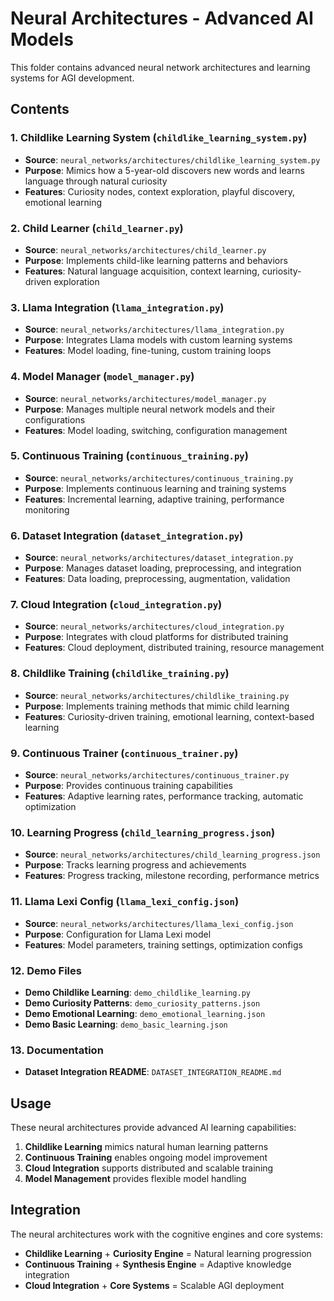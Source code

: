 # Neural Architectures - Advanced AI Models

This folder contains advanced neural network architectures and learning systems for AGI development.

## Contents

### 1. Childlike Learning System (`childlike_learning_system.py`)
- **Source**: `neural_networks/architectures/childlike_learning_system.py`
- **Purpose**: Mimics how a 5-year-old discovers new words and learns language through natural curiosity
- **Features**: Curiosity nodes, context exploration, playful discovery, emotional learning

### 2. Child Learner (`child_learner.py`)
- **Source**: `neural_networks/architectures/child_learner.py`
- **Purpose**: Implements child-like learning patterns and behaviors
- **Features**: Natural language acquisition, context learning, curiosity-driven exploration

### 3. Llama Integration (`llama_integration.py`)
- **Source**: `neural_networks/architectures/llama_integration.py`
- **Purpose**: Integrates Llama models with custom learning systems
- **Features**: Model loading, fine-tuning, custom training loops

### 4. Model Manager (`model_manager.py`)
- **Source**: `neural_networks/architectures/model_manager.py`
- **Purpose**: Manages multiple neural network models and their configurations
- **Features**: Model loading, switching, configuration management

### 5. Continuous Training (`continuous_training.py`)
- **Source**: `neural_networks/architectures/continuous_training.py`
- **Purpose**: Implements continuous learning and training systems
- **Features**: Incremental learning, adaptive training, performance monitoring

### 6. Dataset Integration (`dataset_integration.py`)
- **Source**: `neural_networks/architectures/dataset_integration.py`
- **Purpose**: Manages dataset loading, preprocessing, and integration
- **Features**: Data loading, preprocessing, augmentation, validation

### 7. Cloud Integration (`cloud_integration.py`)
- **Source**: `neural_networks/architectures/cloud_integration.py`
- **Purpose**: Integrates with cloud platforms for distributed training
- **Features**: Cloud deployment, distributed training, resource management

### 8. Childlike Training (`childlike_training.py`)
- **Source**: `neural_networks/architectures/childlike_training.py`
- **Purpose**: Implements training methods that mimic child learning
- **Features**: Curiosity-driven training, emotional learning, context-based learning

### 9. Continuous Trainer (`continuous_trainer.py`)
- **Source**: `neural_networks/architectures/continuous_trainer.py`
- **Purpose**: Provides continuous training capabilities
- **Features**: Adaptive learning rates, performance tracking, automatic optimization

### 10. Learning Progress (`child_learning_progress.json`)
- **Source**: `neural_networks/architectures/child_learning_progress.json`
- **Purpose**: Tracks learning progress and achievements
- **Features**: Progress tracking, milestone recording, performance metrics

### 11. Llama Lexi Config (`llama_lexi_config.json`)
- **Source**: `neural_networks/architectures/llama_lexi_config.json`
- **Purpose**: Configuration for Llama Lexi model
- **Features**: Model parameters, training settings, optimization configs

### 12. Demo Files
- **Demo Childlike Learning**: `demo_childlike_learning.py`
- **Demo Curiosity Patterns**: `demo_curiosity_patterns.json`
- **Demo Emotional Learning**: `demo_emotional_learning.json`
- **Demo Basic Learning**: `demo_basic_learning.json`

### 13. Documentation
- **Dataset Integration README**: `DATASET_INTEGRATION_README.md`

## Usage

These neural architectures provide advanced AI learning capabilities:
1. **Childlike Learning** mimics natural human learning patterns
2. **Continuous Training** enables ongoing model improvement
3. **Cloud Integration** supports distributed and scalable training
4. **Model Management** provides flexible model handling

## Integration

The neural architectures work with the cognitive engines and core systems:
- **Childlike Learning** + **Curiosity Engine** = Natural learning progression
- **Continuous Training** + **Synthesis Engine** = Adaptive knowledge integration
- **Cloud Integration** + **Core Systems** = Scalable AGI deployment
